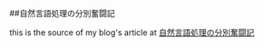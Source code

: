 ##自然言語処理の分別奮闘記

this is the source of my blog's article at [自然言語処理の分別奮闘記](http://marujirou.hatenablog.com)
